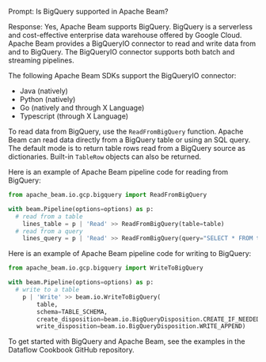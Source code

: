 Prompt:
Is BigQuery supported in Apache Beam?

Response:
Yes, Apache Beam supports BigQuery. BigQuery is a serverless and cost-effective enterprise data warehouse offered by Google Cloud. Apache Beam provides a BigQueryIO connector to read and write data from and to BigQuery. The BigQueryIO connector supports both batch and streaming pipelines.

The following Apache Beam SDKs support the BigQueryIO connector:
* Java (natively)
* Python (natively)
* Go (natively and through X Language)
* Typescript (through X Language)

To read data from BigQuery, use the `ReadFromBigQuery` function. Apache Beam can read data directly from a BigQuery table or using an SQL query. The default mode is to return table rows read from a BigQuery source as dictionaries. Built-in `TableRow` objects can also be returned.

Here is an example of Apache Beam pipeline code for reading from BigQuery:

```python
from apache_beam.io.gcp.bigquery import ReadFromBigQuery

with beam.Pipeline(options=options) as p:
  # read from a table
    lines_table = p | 'Read' >> ReadFromBigQuery(table=table)
  # read from a query
    lines_query = p | 'Read' >> ReadFromBigQuery(query="SELECT * FROM table")
```

Here is an example of Apache Beam pipeline code for writing to BigQuery:

```python
from apache_beam.io.gcp.bigquery import WriteToBigQuery

with beam.Pipeline(options=options) as p:
  # write to a table
    p | 'Write' >> beam.io.WriteToBigQuery(
        table,
        schema=TABLE_SCHEMA,
        create_disposition=beam.io.BigQueryDisposition.CREATE_IF_NEEDED,
        write_disposition=beam.io.BigQueryDisposition.WRITE_APPEND)
```

To get started with BigQuery and Apache Beam, see the examples in the Dataflow Cookbook GitHub repository.
